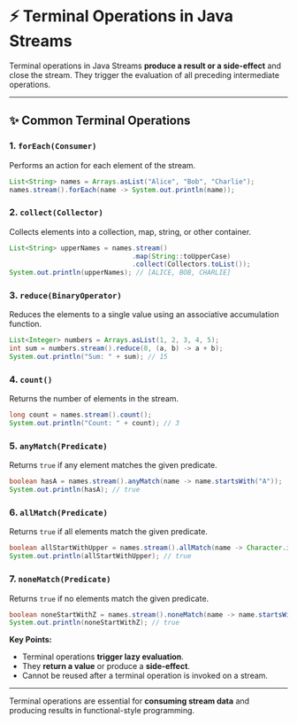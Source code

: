 # ⚡ **Terminal Operations in Java Streams**

Terminal operations in Java Streams **produce a result or a side-effect** and close the stream. They trigger the evaluation of all preceding intermediate operations.

---

## ✨ **Common Terminal Operations**

### 1. `forEach(Consumer)`

Performs an action for each element of the stream.

```java
List<String> names = Arrays.asList("Alice", "Bob", "Charlie");
names.stream().forEach(name -> System.out.println(name));
```

### 2. `collect(Collector)`

Collects elements into a collection, map, string, or other container.

```java
List<String> upperNames = names.stream()
                               .map(String::toUpperCase)
                               .collect(Collectors.toList());
System.out.println(upperNames); // [ALICE, BOB, CHARLIE]
```

### 3. `reduce(BinaryOperator)`

Reduces the elements to a single value using an associative accumulation function.

```java
List<Integer> numbers = Arrays.asList(1, 2, 3, 4, 5);
int sum = numbers.stream().reduce(0, (a, b) -> a + b);
System.out.println("Sum: " + sum); // 15
```

### 4. `count()`

Returns the number of elements in the stream.

```java
long count = names.stream().count();
System.out.println("Count: " + count); // 3
```

### 5. `anyMatch(Predicate)`

Returns `true` if any element matches the given predicate.

```java
boolean hasA = names.stream().anyMatch(name -> name.startsWith("A"));
System.out.println(hasA); // true
```

### 6. `allMatch(Predicate)`

Returns `true` if all elements match the given predicate.

```java
boolean allStartWithUpper = names.stream().allMatch(name -> Character.isUpperCase(name.charAt(0)));
System.out.println(allStartWithUpper); // true
```

### 7. `noneMatch(Predicate)`

Returns `true` if no elements match the given predicate.

```java
boolean noneStartWithZ = names.stream().noneMatch(name -> name.startsWith("Z"));
System.out.println(noneStartWithZ); // true
```

**Key Points:**

- Terminal operations **trigger lazy evaluation**.
- They **return a value** or produce a **side-effect**.
- Cannot be reused after a terminal operation is invoked on a stream.

---

Terminal operations are essential for **consuming stream data** and producing results in functional-style programming.

